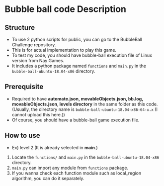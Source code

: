 # Bubble ball code Description

## Structure
* To use 2 python scripts for public, you can go to the BubbleBall Challenge repository.
* This is for actual implementation to play this game.
* To test my code, you should have bubble-ball execution file of Linux version from Nay Games.
* It includes a python package named `functions` and `main.py` in the `bubble-ball-ubuntu-18.04-x86` directory.

## Prerequisite
* Required to have **automate.json, movableObjects.json, bb.log, movableObjects.json, levels directory** in the same folder as this code. (Usually, the directory name is `bubble-ball-ubuntu-18.04-x86-64-x.x` (I cannot upload this here.))
* Of course, you should have a bubble-ball game execution file.

## How to use 
* Ex) level 2 (It is already selected in __main__.)
1. Locate the `functions/` and `main.py` in the `bubble-ball-ubuntu-18.04-x86` directory.
2. `main.py` can import any module from `functions` package. 
3. If you wanna check each function module such as local_region algorithm, you can do it separately.

